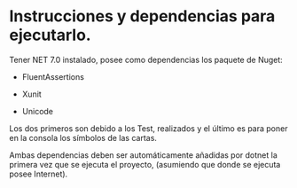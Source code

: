 # Instrucciones y dependencias para ejecutarlo.

Tener NET 7.0 instalado, posee como dependencias los paquete de Nuget: 

- FluentAssertions

- Xunit

- Unicode

Los dos primeros son debido a los Test, realizados y el último es para poner en la consola los símbolos de las cartas.

Ambas dependencias deben ser automáticamente añadidas por dotnet la primera vez que se ejecuta el proyecto, (asumiendo que donde se ejecuta posee Internet).
